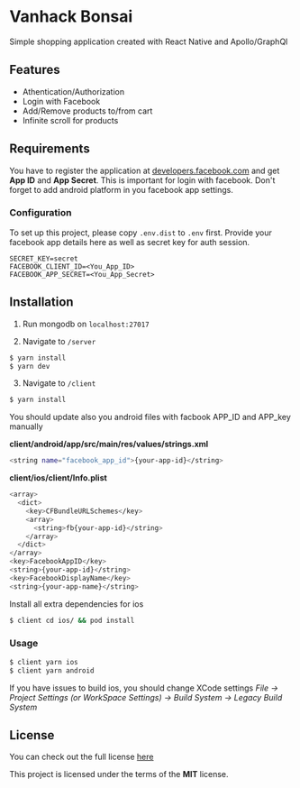 # Vanhack Bonsai

Simple shopping application created with React Native and Apollo/GraphQl

## Features

- Athentication/Authorization
- Login with Facebook
- Add/Remove products to/from cart
- Infinite scroll for products

## Requirements

You have to register the application  at [developers.facebook.com](https://developers.facebook.com/) and get **App ID** and **App Secret**. This is important for login with facebook. Don't forget to add android platform in you facebook app settings.

### Configuration

To set up this project, please copy `.env.dist` to `.env` first. Provide your facebook app details here as well as secret key for auth session.

```
SECRET_KEY=secret
FACEBOOK_CLIENT_ID=<You_App_ID>
FACEBOOK_APP_SECRET=<You_App_Secret>
```

## Installation
1. Run mongodb on `localhost:27017`

2. Navigate to `/server`

```bash
$ yarn install
$ yarn dev
```

3. Navigate to `/client`

```bash
$ yarn install
```

You should update also you android files with facbook APP_ID and APP_key manually

**client/android/app/src/main/res/values/strings.xml**
```bash
<string name="facebook_app_id">{your-app-id}</string>
```

**client/ios/client/Info.plist**
```bash
<array>
  <dict>
    <key>CFBundleURLSchemes</key>
    <array>
      <string>fb{your-app-id}</string>
    </array>
  </dict>
</array>
<key>FacebookAppID</key>
<string>{your-app-id}</string>
<key>FacebookDisplayName</key>
<string>{your-app-name}</string>
```

Install all extra dependencies for ios

```bash
$ client cd ios/ && pod install
```


### Usage

```bash
$ client yarn ios
$ client yarn android
```
If you have issues to build ios, you should change XCode settings
*File -> Project Settings (or WorkSpace Settings) -> Build System -> Legacy Build System*

## License

You can check out the full license [here](https://github.com/svetayefremova/vanhack-bonsai/blob/master/LICENCE.md)

This project is licensed under the terms of the **MIT** license.

